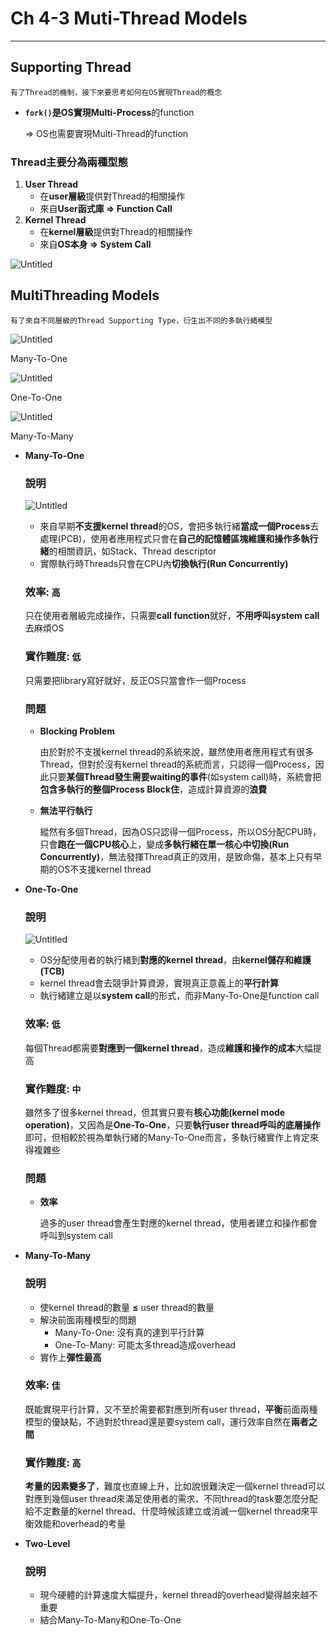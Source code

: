 # Ch 4-3 Muti-Thread Models

---

## Supporting Thread

`有了Thread的機制，接下來要思考如何在OS實現Thread的概念`

- **`fork()`**是OS實現**Multi-Process**的function
    
    ⇒ OS也需要實現Multi-Thread的function
    

### Thread主要分為兩種型態

1. **User Thread**
    - 在**user層級**提供對Thread的相關操作
    - 來自**User函式庫 ⇒ Function Call**
2. **Kernel Thread**
    - 在**kernel層級**提供對Thread的相關操作
    - 來自**OS本身 ⇒ System Call**

![Untitled](Ch%204-3%20Muti-Thread%20Models%2018865ea4dab14f13afbcf55199b28073/Untitled.png)

## MultiThreading Models

`有了來自不同層級的Thread Supporting Type，衍生出不同的多執行緒模型`

![Untitled](Ch%204-3%20Muti-Thread%20Models%2018865ea4dab14f13afbcf55199b28073/Untitled%201.png)

Many-To-One

![Untitled](Ch%204-3%20Muti-Thread%20Models%2018865ea4dab14f13afbcf55199b28073/Untitled%202.png)

One-To-One

![Untitled](Ch%204-3%20Muti-Thread%20Models%2018865ea4dab14f13afbcf55199b28073/Untitled%203.png)

Many-To-Many

- **Many-To-One**
    
    ### 說明
    
    ![Untitled](Ch%204-3%20Muti-Thread%20Models%2018865ea4dab14f13afbcf55199b28073/Untitled%204.png)
    
    - 來自早期**不支援kernel thread**的OS，會把多執行緒**當成一個Process**去處理(PCB)，使用者應用程式只會在**自己的記憶體區塊維護和操作多執行緒**的相關資訊，如Stack、Thread descriptor
    - 實際執行時Threads只會在CPU內**切換執行(Run Concurrently)**
    
    ### 效率: `高`
    
    只在使用者層級完成操作，只需要**call function**就好，**不用呼叫system call**去麻煩OS
    
    ### 實作難度: `低`
    
    只需要把library寫好就好，反正OS只當會作一個Process
    
    ### 問題
    
    - **Blocking Problem**
        
        由於對於不支援kernel thread的系統來說，雖然使用者應用程式有很多Thread，但對於沒有kernel thread的系統而言，只認得一個Process，因此只要**某個Thread發生需要waiting的事件**(如system call)時，系統會把**包含多執行的整個Process Block住**，造成計算資源的**浪費**
        
    - **無法平行執行**
        
        縱然有多個Thread，因為OS只認得一個Process，所以OS分配CPU時，只會**跑在一個CPU核心**上，變成**多執行緒在單一核心中切換(Run Concurrently)**，無法發揮Thread真正的效用，是致命傷，基本上只有早期的OS不支援kernel thread
        
- **One-To-One**
    
    ### 說明
    
    ![Untitled](Ch%204-3%20Muti-Thread%20Models%2018865ea4dab14f13afbcf55199b28073/Untitled%205.png)
    
    - OS分配使用者的執行緒到**對應的kernel thread**，由**kernel儲存和維護(TCB)**
    - kernel thread會去競爭計算資源，實現真正意義上的**平行計算**
    - 執行緒建立是以**system call**的形式，而非Many-To-One是function call
    
    ### 效率: `低`
    
    每個Thread都需要**對應到一個kernel thread**，造成**維護和操作的成本**大幅提高
    
    ### 實作難度: `中`
    
    雖然多了很多kernel thread，但其實只要有**核心功能(kernel mode operation)**，又因為是**One-To-One**，只要**執行user thread呼叫的底層操作**即可，但相較於視為單執行緒的Many-To-One而言，多執行緒實作上肯定來得複雜些
    
    ### 問題
    
    - **效率**
        
        過多的user thread會產生對應的kernel thread，使用者建立和操作都會呼叫到system call
        
- **Many-To-Many**
    
    ### 說明
    
    - 使kernel thread的數量 **≤** user thread的數量
    - 解決前面兩種模型的問題
        - Many-To-One: 沒有真的達到平行計算
        - One-To-Many: 可能太多thread造成overhead
    - 實作上**彈性最高**
    
    ### 效率: `佳`
    
    既能實現平行計算，又不至於需要都對應到所有user thread，**平衡**前面兩種模型的優缺點，不過對於thread還是要system call，運行效率自然在**兩者之間**
    
    ### 實作難度: `高`
    
    **考量的因素變多了**，難度也直線上升，比如說很難決定一個kernel thread可以對應到幾個user thread來滿足使用者的需求、不同thread的task要怎麼分配給不定數量的kernel thread、什麼時候該建立或消滅一個kernel thread來平衡效能和overhead的考量
    
- **Two-Level**
    
    ### 說明
    
    - 現今硬體的計算速度大幅提升，kernel thread的overhead變得越來越不重要
    - 結合Many-To-Many和One-To-One